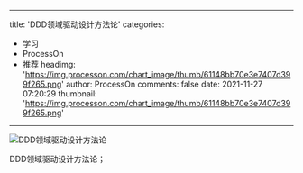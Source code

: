 
---
title: 'DDD领域驱动设计方法论'
categories: 
 - 学习
 - ProcessOn
 - 推荐
headimg: 'https://img.processon.com/chart_image/thumb/61148bb70e3e7407d399f265.png'
author: ProcessOn
comments: false
date: 2021-11-27 07:20:29
thumbnail: 'https://img.processon.com/chart_image/thumb/61148bb70e3e7407d399f265.png'
---

<div>   
<img class="thumb" alt="DDD领域驱动设计方法论" src="https://img.processon.com/chart_image/thumb/61148bb70e3e7407d399f265.png" referrerpolicy="no-referrer">
<p>DDD领域驱动设计方法论；</p>  
</div>
            